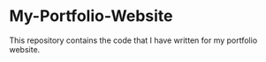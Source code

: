 # My-Portfolio-Website
This repository contains the code that I have written for my portfolio website.
